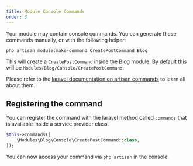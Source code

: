 ```yaml
---
title: Module Console Commands
order: 3
---
```


Your module may contain console commands. You can generate these commands manually, or with the following helper:

```bash
php artisan module:make-command CreatePostCommand Blog
```

This will create a `CreatePostCommand` inside the Blog module. By default this will be `Modules/Blog/Console/CreatePostCommand`.

Please refer to the [laravel documentation on artisan commands](https://laravel.com/docs/5.8/artisan) to learn all about them.

## Registering the command

You can register the command with the laravel method called `commands` that is available inside a service provider class.

``` php
$this->commands([
    \Modules\Blog\Console\CreatePostCommand::class,
]);
```

You can now access your command via `php artisan` in the console.

